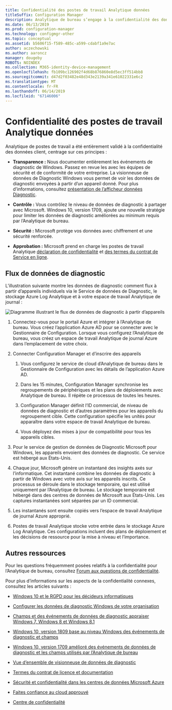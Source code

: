```yaml
---
title: Confidentialité des postes de travail Analytique données
titleSuffix: Configuration Manager
description: Analytique de bureau s’engage à la confidentialité des données client
ms.date: 06/13/2019
ms.prod: configuration-manager
ms.technology: configmgr-other
ms.topic: conceptual
ms.assetid: b5606f15-f589-485c-a599-cdabf1a9e7ac
author: aczechowski
ms.author: aaroncz
manager: dougeby
ROBOTS: NOINDEX
ms.collection: M365-identity-device-management
ms.openlocfilehash: fb109bc126902f4d68b876860e8d5ec3ff514bb8
ms.sourcegitcommit: d47d2f03482e48d343e2139a341e61022331e6c2
ms.translationtype: MT
ms.contentlocale: fr-FR
ms.lasthandoff: 06/14/2019
ms.locfileid: "67146006"
---
```

# <a name="desktop-analytics-data-privacy"></a>Confidentialité des postes de travail Analytique données

Analytique de postes de travail a été entièrement validé à la confidentialité des données client, centrage sur ces principes :

- **Transparence :** Nous documenter entièrement les événements de diagnostic de Windows. Passez en revue les avec les équipes de sécurité et de conformité de votre entreprise. La visionneuse de données de Diagnostic Windows vous permet de voir les données de diagnostic envoyées à partir d’un appareil donné. Pour plus d’informations, consultez [présentation de l’afficheur données Diagnostic](https://docs.microsoft.com/windows/configuration/diagnostic-data-viewer-overview).  

- **Contrôle :** Vous contrôlez le niveau de données de diagnostic à partager avec Microsoft. Windows 10, version 1709, ajoute une nouvelle stratégie pour limiter les données de diagnostic améliorées au minimum requis par l’Analytique de bureau.  

- **Sécurité :** Microsoft protège vos données avec chiffrement et une sécurité renforcée.  

- **Approbation :** Microsoft prend en charge les postes de travail Analytique [déclaration de confidentialité](https://privacy.microsoft.com/privacystatement) et [des termes du contrat de Service en ligne](http://www.microsoftvolumelicensing.com/DocumentSearch.aspx?Mode=3&DocumentTypeId=46).  



## <a name="diagnostic-data-flow"></a>Flux de données de diagnostic

L’illustration suivante montre les données de diagnostic comment flux à partir d’appareils individuels via le Service de données de Diagnostic, le stockage Azure Log Analytique et à votre espace de travail Analytique de journal :

![Diagramme illustrant le flux de données de diagnostic à partir d’appareils](media/da-data-flow.png)

1. Connectez-vous pour le portail Azure et intégrer à l’Analytique de bureau. Vous créez l’application Azure AD pour se connecter avec le Gestionnaire de Configuration. Lorsque vous configurez l’Analytique de bureau, vous créez un espace de travail Analytique de journal Azure dans l’emplacement de votre choix.  

2. Connecter Configuration Manager et d’inscrire des appareils  

    1. Vous configurez le service de cloud d’Analytique de bureau dans le Gestionnaire de Configuration avec les détails de l’application Azure AD.  

    2. Dans les 15 minutes, Configuration Manager synchronise les regroupements de périphériques et les plans de déploiements avec Analytique de bureau. Il répète ce processus de toutes les heures.  

    3. Configuration Manager définit l’ID commercial, de niveau de données de diagnostic et d’autres paramètres pour les appareils du regroupement cible. Cette configuration spécifie les unités pour apparaître dans votre espace de travail Analytique de bureau.  

    4. Vous déployez des mises à jour de compatibilité pour tous les appareils cibles.  

3. Pour le service de gestion de données de Diagnostic Microsoft pour Windows, les appareils envoient des données de diagnostic. Ce service est hébergé aux États-Unis.  

4. Chaque jour, Microsoft génère un instantané des insights axés sur l’informatique. Cet instantané combine les données de diagnostic à partir de Windows avec votre avis sur les appareils inscrits. Ce processus se déroule dans le stockage temporaire, qui est utilisé uniquement par l’Analytique de bureau. Le stockage temporaire est hébergé dans des centres de données de Microsoft aux États-Unis. Les captures instantanées sont séparées par un ID commercial.  

5. Les instantanés sont ensuite copiés vers l’espace de travail Analytique de journal Azure approprié.  

6. Postes de travail Analytique stocke votre entrée dans le stockage Azure Log Analytique. Ces configurations incluent des plans de déploiement et les décisions de ressource pour la mise à niveau et l’importance.  



## <a name="other-resources"></a>Autres ressources

Pour les questions fréquemment posées relatifs à la confidentialité pour l’Analytique de bureau, consultez [Forum aux questions de confidentialité](/sccm/desktop-analytics/faq#privacy).

Pour plus d’informations sur les aspects de la confidentialité connexes, consultez les articles suivants :

- [Windows 10 et le RGPD pour les décideurs informatiques](https://docs.microsoft.com/windows/privacy/gdpr-it-guidance)  

- [Configurer les données de diagnostic Windows de votre organisation](https://docs.microsoft.com/windows/privacy/configure-windows-diagnostic-data-in-your-organization)  

- [Champs et des événements de données de diagnostic appraiser Windows 7, Windows 8 et Windows 8.1](https://docs.microsoft.com/previous-versions/windows/it-pro/windows-8.1-and-8/appraiser-diagnostic-data-events-and-fields)  

- [Windows 10, version 1809 base au niveau Windows des événements de diagnostic et champs](https://docs.microsoft.com/windows/privacy/basic-level-windows-diagnostic-events-and-fields-1809)  

- [Windows 10, version 1709 amélioré des événements de données de diagnostic et les champs utilisés par l’Analytique de bureau](https://docs.microsoft.com/windows/privacy/enhanced-diagnostic-data-windows-analytics-events-and-fields)  

- [Vue d’ensemble de visionneuse de données de diagnostic](https://docs.microsoft.com/windows/privacy/diagnostic-data-viewer-overview)  

- [Termes du contrat de licence et documentation](https://www.microsoftvolumelicensing.com/DocumentSearch.aspx?Mode=3&DocumentTypeId=31)  

- [Sécurité et confidentialité dans les centres de données Microsoft Azure](https://azure.microsoft.com/global-infrastructure/)  

- [Faites confiance au cloud approuvé](https://azure.microsoft.com/overview/trusted-cloud/)  

- [Centre de confidentialité](https://www.microsoft.com/trustcenter)  
